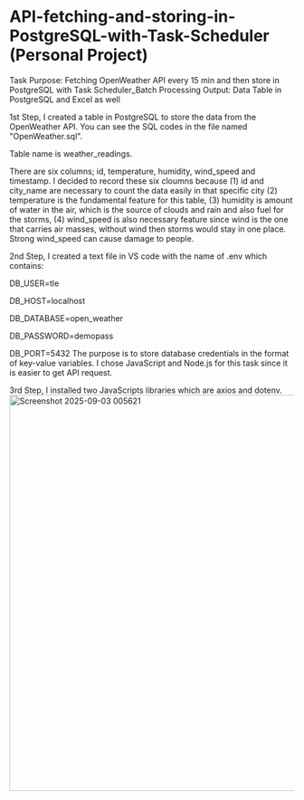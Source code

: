 # API-fetching-and-storing-in-PostgreSQL-with-Task-Scheduler (Personal Project) 

Task Purpose: Fetching OpenWeather API every 15 min and then store in PostgreSQL with Task Scheduler_Batch Processing
Output: Data Table in PostgreSQL and Excel as well

1st Step, I created a table in PostgreSQL to store the data from the OpenWeather API. You can see the SQL codes in the file named "OpenWeather.sql". 

Table name is weather_readings. 

There are six columns; id, temperature, humidity, wind_speed and timestamp. I decided to record these six cloumns because (1) id and city_name are necessary to count the data easily in that specific city (2) temperature is the fundamental feature for this table,  (3) humidity is amount of water in the air, which is the source of clouds and rain and also fuel for the storms, (4) wind_speed is also necessary feature since wind is the one that carries air masses, without wind then storms would stay in one place. Strong wind_speed can cause damage to people. 

2nd Step, I created a text file in VS code with the name of .env which contains:

DB_USER=tle

DB_HOST=localhost

DB_DATABASE=open_weather

DB_PASSWORD=demopass

DB_PORT=5432
The purpose is to store database credentials in the format of key-value variables.  I chose JavaScript and Node.js for this task since it is easier to get API request. 

3rd Step, I installed two JavaScripts libraries which are axios and dotenv. 
<img width="1277" height="700" alt="Screenshot 2025-09-03 005621" src="https://github.com/user-attachments/assets/aa384d28-66c6-4343-9535-65cad8d1a8b0" />
